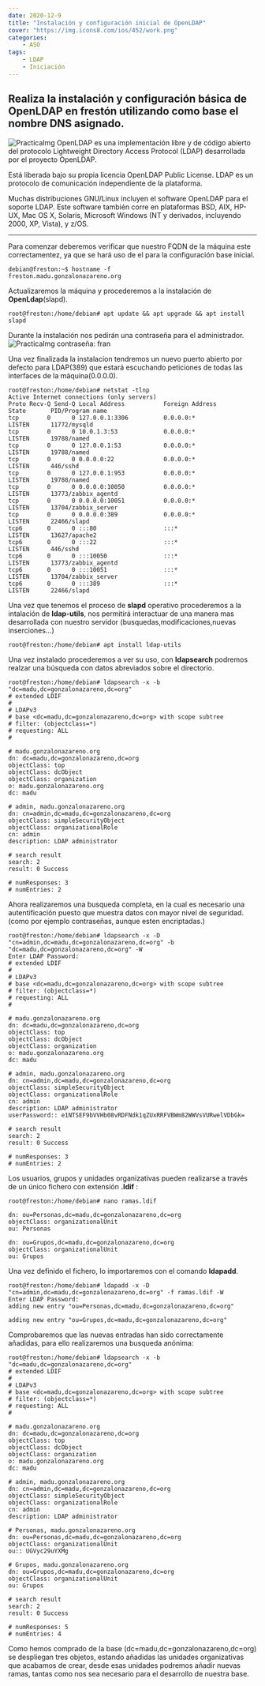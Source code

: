 ```yaml
---
date: 2020-12-9
title: "Instalación y configuración inicial de OpenLDAP"
cover: "https://img.icons8.com/ios/452/work.png"
categories: 
    - ASO
tags:
    - LDAP
    - Iniciación
---
```


## Realiza la instalación y configuración básica de OpenLDAP en frestón utilizando como base el nombre DNS asignado.


![PracticaImg](images/sistemas/openldaplogo.webp "ldap logo")
OpenLDAP es una implementación libre y de código abierto del protocolo Lightweight Directory Access Protocol (LDAP) desarrollada por el proyecto OpenLDAP.

Está liberada bajo su propia licencia OpenLDAP Public License. LDAP es un protocolo de comunicación independiente de la plataforma.

Muchas distribuciones GNU/Linux incluyen el software OpenLDAP para el soporte LDAP. Este software también corre en plataformas BSD, AIX, HP-UX, Mac OS X, Solaris, Microsoft Windows (NT y derivados, incluyendo 2000, XP, Vista), y z/OS. 

<hr>

Para comenzar deberemos verificar que nuestro FQDN de la máquina este correctamentez, ya que se hará uso de el para la configuración base inicial.
```shell
debian@freston:~$ hostname -f
freston.madu.gonzalonazareno.org
```

Actualizaremos la máquina y procederemos a la instalación de **OpenLdap**(slapd).
```shell
root@freston:/home/debian# apt update && apt upgrade && apt install slapd
```

Durante la instalación nos pedirán una contraseña para el administrador.
![PracticaImg](images/sistemas/ldappassword.png "ldap password")
contraseña: fran

Una vez finalizada la instalacion tendremos un nuevo puerto abierto por defecto para LDAP(389) que estará escuchando peticiones de todas las interfaces de la máquina(0.0.0.0).
```shell
root@freston:/home/debian# netstat -tlnp
Active Internet connections (only servers)
Proto Recv-Q Send-Q Local Address           Foreign Address         State       PID/Program name    
tcp        0      0 127.0.0.1:3306          0.0.0.0:*               LISTEN      11772/mysqld        
tcp        0      0 10.0.1.3:53             0.0.0.0:*               LISTEN      19788/named         
tcp        0      0 127.0.0.1:53            0.0.0.0:*               LISTEN      19788/named         
tcp        0      0 0.0.0.0:22              0.0.0.0:*               LISTEN      446/sshd            
tcp        0      0 127.0.0.1:953           0.0.0.0:*               LISTEN      19788/named         
tcp        0      0 0.0.0.0:10050           0.0.0.0:*               LISTEN      13773/zabbix_agentd 
tcp        0      0 0.0.0.0:10051           0.0.0.0:*               LISTEN      13704/zabbix_server 
tcp        0      0 0.0.0.0:389             0.0.0.0:*               LISTEN      22466/slapd         
tcp6       0      0 :::80                   :::*                    LISTEN      13627/apache2       
tcp6       0      0 :::22                   :::*                    LISTEN      446/sshd            
tcp6       0      0 :::10050                :::*                    LISTEN      13773/zabbix_agentd 
tcp6       0      0 :::10051                :::*                    LISTEN      13704/zabbix_server 
tcp6       0      0 :::389                  :::*                    LISTEN      22466/slapd         
```

Una vez que tenemos el proceso de **slapd** operativo procederemos a la intalación de **ldap-utils**, nos permitirá interactuar de una manera mas desarrollada con nuestro servidor (busquedas,modificaciones,nuevas inserciones...)
```shell
root@freston:/home/debian# apt install ldap-utils
```

Una vez instalado procederemos a ver su uso, con **ldapsearch** podremos realzar una búsqueda con datos abreviados sobre el directorio.
```shell
root@freston:/home/debian# ldapsearch -x -b "dc=madu,dc=gonzalonazareno,dc=org"
# extended LDIF
#
# LDAPv3
# base <dc=madu,dc=gonzalonazareno,dc=org> with scope subtree
# filter: (objectclass=*)
# requesting: ALL
#

# madu.gonzalonazareno.org
dn: dc=madu,dc=gonzalonazareno,dc=org
objectClass: top
objectClass: dcObject
objectClass: organization
o: madu.gonzalonazareno.org
dc: madu

# admin, madu.gonzalonazareno.org
dn: cn=admin,dc=madu,dc=gonzalonazareno,dc=org
objectClass: simpleSecurityObject
objectClass: organizationalRole
cn: admin
description: LDAP administrator

# search result
search: 2
result: 0 Success

# numResponses: 3
# numEntries: 2
```

Ahora realizaremos una busqueda completa, en la cual es necesario una autentificación puesto que muestra datos con mayor nivel de seguridad.(como por ejemplo contraseñas, aunque esten encriptadas.)
```shell
root@freston:/home/debian# ldapsearch -x -D "cn=admin,dc=madu,dc=gonzalonazareno,dc=org" -b "dc=madu,dc=gonzalonazareno,dc=org" -W
Enter LDAP Password: 
# extended LDIF
#
# LDAPv3
# base <dc=madu,dc=gonzalonazareno,dc=org> with scope subtree
# filter: (objectclass=*)
# requesting: ALL
#

# madu.gonzalonazareno.org
dn: dc=madu,dc=gonzalonazareno,dc=org
objectClass: top
objectClass: dcObject
objectClass: organization
o: madu.gonzalonazareno.org
dc: madu

# admin, madu.gonzalonazareno.org
dn: cn=admin,dc=madu,dc=gonzalonazareno,dc=org
objectClass: simpleSecurityObject
objectClass: organizationalRole
cn: admin
description: LDAP administrator
userPassword:: e1NTSEF9bVVHb08vRDFNdk1qZUxRRFVBWm82WWVsVURwelVDbGk=

# search result
search: 2
result: 0 Success

# numResponses: 3
# numEntries: 2
```

Los usuarios, grupos y unidades organizativas pueden realizarse a través de un único fichero con extensión **.ldif** :
```shell
root@freston:/home/debian# nano ramas.ldif

dn: ou=Personas,dc=madu,dc=gonzalonazareno,dc=org
objectClass: organizationalUnit
ou: Personas 

dn: ou=Grupos,dc=madu,dc=gonzalonazareno,dc=org
objectClass: organizationalUnit
ou: Grupos
```

Una vez definido el fichero, lo importaremos con el comando **ldapadd**.
```shell
root@freston:/home/debian# ldapadd -x -D "cn=admin,dc=madu,dc=gonzalonazareno,dc=org" -f ramas.ldif -W
Enter LDAP Password: 
adding new entry "ou=Personas,dc=madu,dc=gonzalonazareno,dc=org"

adding new entry "ou=Grupos,dc=madu,dc=gonzalonazareno,dc=org"
```

Comprobaremos que las nuevas entradas han sido correctamente añadidas, para ello realizaremos una busqueda anónima:
```shell
root@freston:/home/debian# ldapsearch -x -b "dc=madu,dc=gonzalonazareno,dc=org"
# extended LDIF
#
# LDAPv3
# base <dc=madu,dc=gonzalonazareno,dc=org> with scope subtree
# filter: (objectclass=*)
# requesting: ALL
#

# madu.gonzalonazareno.org
dn: dc=madu,dc=gonzalonazareno,dc=org
objectClass: top
objectClass: dcObject
objectClass: organization
o: madu.gonzalonazareno.org
dc: madu

# admin, madu.gonzalonazareno.org
dn: cn=admin,dc=madu,dc=gonzalonazareno,dc=org
objectClass: simpleSecurityObject
objectClass: organizationalRole
cn: admin
description: LDAP administrator

# Personas, madu.gonzalonazareno.org
dn: ou=Personas,dc=madu,dc=gonzalonazareno,dc=org
objectClass: organizationalUnit
ou:: UGVyc29uYXMg

# Grupos, madu.gonzalonazareno.org
dn: ou=Grupos,dc=madu,dc=gonzalonazareno,dc=org
objectClass: organizationalUnit
ou: Grupos

# search result
search: 2
result: 0 Success

# numResponses: 5
# numEntries: 4
```

Como hemos comprado de la base (dc=madu,dc=gonzalonazareno,dc=org) se despliegan tres objetos, estando añadidas las unidades organizativas que acabamos de crear, desde esas unidades podremos añadir nuevas ramas, tantas como nos sea necesario para el desarrollo de nuestra base.
